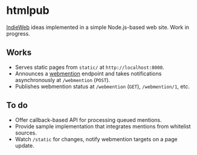 # htmlpub

[IndieWeb][iw] ideas implemented in a simple Node.js-based web site.
Work in progress.

## Works

- Serves static pages from `static/` at `http://localhost:8000`.
- Announces a [webmention][wm] endpoint and takes notifications asynchronously
  at `/webmention` (`POST`).
- Publishes webmention status at `/webmention` (`GET`), `/webmention/1`, etc.

## To do

- Offer callback-based API for processing queued mentions.
- Provide sample implementation that integrates mentions from whitelist sources.
- Watch `/static` for changes, notify webmention targets on a page update.

[iw]: http://indiewebcamp.com
[wm]: http://webmention.org/
